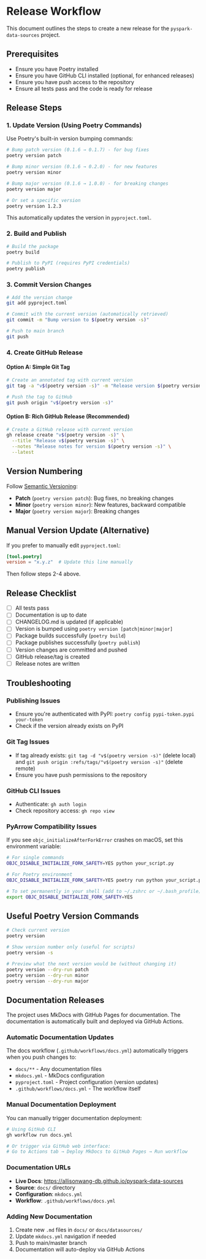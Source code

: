# Release Workflow

This document outlines the steps to create a new release for the `pyspark-data-sources` project.

## Prerequisites

- Ensure you have Poetry installed
- Ensure you have GitHub CLI installed (optional, for enhanced releases)
- Ensure you have push access to the repository
- Ensure all tests pass and the code is ready for release

## Release Steps

### 1. Update Version (Using Poetry Commands)

Use Poetry's built-in version bumping commands:

```bash
# Bump patch version (0.1.6 → 0.1.7) - for bug fixes
poetry version patch

# Bump minor version (0.1.6 → 0.2.0) - for new features
poetry version minor

# Bump major version (0.1.6 → 1.0.0) - for breaking changes
poetry version major

# Or set a specific version
poetry version 1.2.3
```

This automatically updates the version in `pyproject.toml`.

### 2. Build and Publish

```bash
# Build the package
poetry build

# Publish to PyPI (requires PyPI credentials)
poetry publish
```

### 3. Commit Version Changes

```bash
# Add the version change
git add pyproject.toml

# Commit with the current version (automatically retrieved)
git commit -m "Bump version to $(poetry version -s)"

# Push to main branch
git push
```

### 4. Create GitHub Release

#### Option A: Simple Git Tag
```bash
# Create an annotated tag with current version
git tag -a "v$(poetry version -s)" -m "Release version $(poetry version -s)"

# Push the tag to GitHub
git push origin "v$(poetry version -s)"
```

#### Option B: Rich GitHub Release (Recommended)
```bash
# Create a GitHub release with current version
gh release create "v$(poetry version -s)" \
  --title "Release v$(poetry version -s)" \
  --notes "Release notes for version $(poetry version -s)" \
  --latest
```

## Version Numbering

Follow [Semantic Versioning](https://semver.org/):

- **Patch** (`poetry version patch`): Bug fixes, no breaking changes
- **Minor** (`poetry version minor`): New features, backward compatible  
- **Major** (`poetry version major`): Breaking changes

## Manual Version Update (Alternative)

If you prefer to manually edit `pyproject.toml`:

```toml
[tool.poetry]
version = "x.y.z"  # Update this line manually
```

Then follow steps 2-4 above.

## Release Checklist

- [ ] All tests pass
- [ ] Documentation is up to date
- [ ] CHANGELOG.md is updated (if applicable)
- [ ] Version is bumped using `poetry version [patch|minor|major]`
- [ ] Package builds successfully (`poetry build`)
- [ ] Package publishes successfully (`poetry publish`)
- [ ] Version changes are committed and pushed
- [ ] GitHub release/tag is created
- [ ] Release notes are written

## Troubleshooting

### Publishing Issues
- Ensure you're authenticated with PyPI: `poetry config pypi-token.pypi your-token`
- Check if the version already exists on PyPI

### Git Tag Issues
- If tag already exists: `git tag -d "v$(poetry version -s)"` (delete local) and `git push origin :refs/tags/"v$(poetry version -s)"` (delete remote)
- Ensure you have push permissions to the repository

### GitHub CLI Issues
- Authenticate: `gh auth login`
- Check repository access: `gh repo view`

### PyArrow Compatibility Issues

If you see `objc_initializeAfterForkError` crashes on macOS, set this environment variable:

```bash
# For single commands
OBJC_DISABLE_INITIALIZE_FORK_SAFETY=YES python your_script.py

# For Poetry environment
OBJC_DISABLE_INITIALIZE_FORK_SAFETY=YES poetry run python your_script.py

# To set permanently in your shell (add to ~/.zshrc or ~/.bash_profile):
export OBJC_DISABLE_INITIALIZE_FORK_SAFETY=YES
```

## Useful Poetry Version Commands

```bash
# Check current version
poetry version

# Show version number only (useful for scripts)
poetry version -s

# Preview what the next version would be (without changing it)
poetry version --dry-run patch
poetry version --dry-run minor
poetry version --dry-run major
```

## Documentation Releases

The project uses MkDocs with GitHub Pages for documentation. The documentation is automatically built and deployed via GitHub Actions.

### Automatic Documentation Updates

The docs workflow (`.github/workflows/docs.yml`) automatically triggers when you push changes to:
- `docs/**` - Any documentation files
- `mkdocs.yml` - MkDocs configuration  
- `pyproject.toml` - Project configuration (version updates)
- `.github/workflows/docs.yml` - The workflow itself

### Manual Documentation Deployment

You can manually trigger documentation deployment:

```bash
# Using GitHub CLI
gh workflow run docs.yml

# Or trigger via GitHub web interface:
# Go to Actions tab → Deploy MkDocs to GitHub Pages → Run workflow
```

### Documentation URLs

- **Live Docs**: https://allisonwang-db.github.io/pyspark-data-sources
- **Source**: `docs/` directory
- **Configuration**: `mkdocs.yml`
- **Workflow**: `.github/workflows/docs.yml`

### Adding New Documentation

1. Create new `.md` files in `docs/` or `docs/datasources/`
2. Update `mkdocs.yml` navigation if needed
3. Push to main/master branch
4. Documentation will auto-deploy via GitHub Actions
